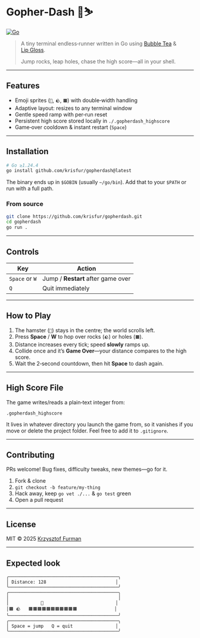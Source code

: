# Gopher‑Dash 🐹⛷️

[![Go](https://github.com/krisfur/gopherdash/actions/workflows/go.yml/badge.svg)](https://github.com/krisfur/gopherdash/actions/workflows/go.yml)

> A tiny terminal endless‑runner written in Go using [Bubble Tea](https://github.com/charmbracelet/bubbletea) & [Lip Gloss](https://github.com/charmbracelet/lipgloss).
>
> Jump rocks, leap holes, chase the high score—all in your shell.

---

## Features

* Emoji sprites (`🐹`, `🪨`, `🟫`) with double‑width handling
* Adaptive layout: resizes to any terminal window
* Gentle speed ramp with per‑run reset
* Persistent high score stored locally in `./.gopherdash_highscore`
* Game‑over cooldown & instant restart (`Space`)

---

## Installation

```bash
# Go ≥1.24.4
go install github.com/krisfur/gopherdash@latest
```

The binary ends up in `$GOBIN` (usually `~/go/bin`). Add that to your `$PATH` or run with a full path.

### From source

```bash
git clone https://github.com/krisfur/gopherdash.git
cd gopherdash
go run .
```

---

## Controls

| Key            | Action                             |
| -------------- | ---------------------------------- |
| `Space` or `W` | Jump / **Restart** after game over |
| `Q`            | Quit immediately                   |

---

## How to Play

1. The hamster (`🐹`) stays in the centre; the world scrolls left.
2. Press **Space** / **W** to hop over rocks (`🪨`) or holes (`🟫`).
3. Distance increases every tick; speed **slowly** ramps up.
4. Collide once and it’s **Game Over**—your distance compares to the high score.
5. Wait the 2‑second countdown, then hit **Space** to dash again.

---

## High Score File

The game writes/reads a plain‑text integer from:

```
.gopherdash_highscore
```

It lives in whatever directory you launch the game from, so it vanishes if you move or delete the project folder. Feel free to add it to `.gitignore`.

---

## Contributing

PRs welcome! Bug fixes, difficulty tweaks, new themes—go for it.

1. Fork & clone
2. `git checkout -b feature/my‑thing`
3. Hack away, keep `go vet ./...` & `go test` green
4. Open a pull request

---

## License

MIT © 2025 [Krzysztof Furman](https://www.kfurman.dev)

---

## Expected look


```
╭─────────────────────────────────────────╮
│ Distance: 128                          │
╰─────────────────────────────────────────╯
╭─────────────────────────────────────────╮
│                                         │
│            🐹                           │
│🟫 🪨   🟫🟫🟫🟫🟫🟫🟫🟫🟫🟫🟫              │
╰─────────────────────────────────────────╯
╭─────────────────────────────────────────╮
│ Space = jump   Q = quit                │
╰─────────────────────────────────────────╯
```
